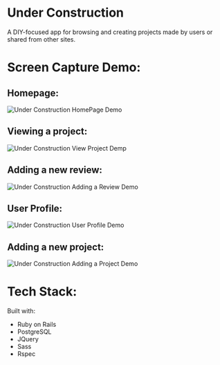 # Under Construction
A DIY-focused app for browsing and creating projects made by users or shared from other sites.

# Screen Capture Demo:
## Homepage:

![Under Construction HomePage Demo](https://github.com/rselkirk/under-construction-diy/blob/master/Scroll%20and%20Hover.gif)

## Viewing a project:

![Under Construction View Project Demp](https://github.com/rselkirk/under-construction-diy/blob/master/scroll%20review.gif)

## Adding a new review:

![Under Construction Adding a Review Demo](https://github.com/rselkirk/under-construction-diy/blob/master/new%20review.jpeg)

## User Profile:

![Under Construction User Profile Demo](https://github.com/rselkirk/under-construction-diy/blob/master/projects.jpeg)

## Adding a new project:

![Under Construction Adding a Project Demo](https://github.com/rselkirk/under-construction-diy/blob/master/new%20project.jpeg)

# Tech Stack:
Built with:
* Ruby on Rails
* PostgreSQL
* JQuery
* Sass
* Rspec



